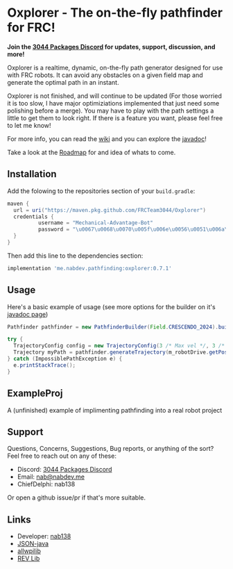# Oxplorer - The on-the-fly pathfinder for FRC!

**Join the [3044 Packages Discord](https://discord.gg/ypRWZGnW66) for updates, support, discussion, and more!**

Oxplorer is a realtime, dynamic, on-the-fly path generator designed for use with FRC robots. It can avoid any obstacles on a given field map and generate the optimal path in an instant.

Oxplorer is not finished, and will continue to be updated (For those worried it is too slow, I have major optimiziations implemented that just need some polishing before a merge). You may have to play with the path settings a little to get them to look right. If there is a feature you want, please feel free to let me know!

For more info, you can read the [wiki](https://github.com/FRCTeam3044/Oxplorer/wiki) and you can explore the [javadoc](https://frcteam3044.github.io/Oxplorer/)!

Take a look at the [Roadmap](https://trello.com/b/DJ243CXC/oxplorer) for and idea of whats to come.

## Installation

Add the folowing to the repositories section of your `build.gradle`:

```gradle
maven {
  url = uri("https://maven.pkg.github.com/FRCTeam3044/Oxplorer")
  credentials {
          username = "Mechanical-Advantage-Bot"
          password = "\u0067\u0068\u0070\u005f\u006e\u0056\u0051\u006a\u0055\u004f\u004c\u0061\u0079\u0066\u006e\u0078\u006e\u0037\u0051\u0049\u0054\u0042\u0032\u004c\u004a\u006d\u0055\u0070\u0073\u0031\u006d\u0037\u004c\u005a\u0030\u0076\u0062\u0070\u0063\u0051"
  }
}
```

Then add this line to the dependencies section:
```gradle
implementation 'me.nabdev.pathfinding:oxplorer:0.7.1'
```

## Usage

Here's a basic example of usage (see more options for the builder on it's [javadoc page](https://frcteam3044.github.io/Oxplorer/me/nabdev/pathfinding/PathfinderBuilder.html))

```java
Pathfinder pathfinder = new PathfinderBuilder(Field.CRESCENDO_2024).build();

try {
  TrajectoryConfig config = new TrajectoryConfig(3 /* Max vel */, 3 /* Max accel */);
  Trajectory myPath = pathfinder.generateTrajectory(m_robotDrive.getPose(), new Pose2d(8, 4, new Rotation2d()), config);
} catch (ImpossiblePathException e) {
  e.printStackTrace();
}
```

## ExampleProj

A (unfinished) example of implimenting pathfinding into a real robot project

## Support

Questions, Concerns, Suggestions, Bug reports, or anything of the sort? Feel free to reach out on any of these:

- Discord: [3044 Packages Discord](https://discord.gg/ypRWZGnW66)
- Email: nab@nabdev.me
- ChiefDelphi: nab138

Or open a github issue/pr if that's more suitable.

## Links
- Developer: [nab138](https://github.com/nab138)
- [JSON-java](https://github.com/stleary/JSON-java)
- [allwpilib](https://github.com/wpilibsuite/allwpilib)
- [REV Lib](https://docs.revrobotics.com/sparkmax/software-resources/spark-max-api-information)